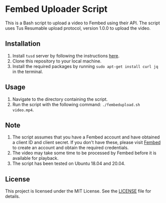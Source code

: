 # Fembed Uploader Script

This is a Bash script to upload a video to Fembed using their API. The script uses Tus Resumable upload protocol, version 1.0.0 to upload the video. 

## Installation

1. Install `tusd` server by following the instructions [here](https://github.com/tus/tusd#installation).
2. Clone this repository to your local machine.
3. Install the required packages by running `sudo apt-get install curl jq` in the terminal.

## Usage

1. Navigate to the directory containing the script.
2. Run the script with the following command: `./fembedupload.sh video.mp4`.

## Note

1. The script assumes that you have a Fembed account and have obtained a client ID and client secret. If you don't have these, please visit [Fembed](https://www.fembed.com/) to create an account and obtain the required credentials.
2. The video may take some time to be processed by Fembed before it is available for playback.
3. The script has been tested on Ubuntu 18.04 and 20.04.

## License

This project is licensed under the MIT License. See the [LICENSE](LICENSE) file for details.
